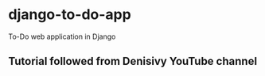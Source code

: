 # django-to-do-app
To-Do web application in Django
## Tutorial followed from Denisivy YouTube channel
